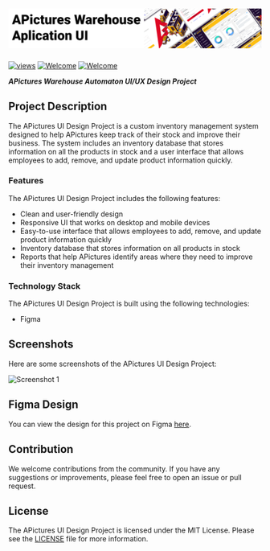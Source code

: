 # <img src="Screenshots/apicaturesheader.png"> 

<a href="#"><img alt="views" title="Github views" src="https://komarev.com/ghpvc/?username=lakshithaonline&style=flat-square" width="125"/></a>
[![Welcome](https://img.shields.io/badge/NSBM%20Green%20University-Welcome-brightgreen)](#) 
[![Welcome](https://img.shields.io/badge/Human%20Computer%20Interaction20I-Final%20Project-orange)](#)

***APictures Warehouse Automaton UI/UX Design Project***


## Project Description

The APictures UI Design Project is a custom inventory management system designed to help APictures keep track of their stock and improve their business. The system includes an inventory database that stores information on all the products in stock and a user interface that allows employees to add, remove, and update product information quickly.

### Features

The APictures UI Design Project includes the following features:

- Clean and user-friendly design
- Responsive UI that works on desktop and mobile devices
- Easy-to-use interface that allows employees to add, remove, and update product information quickly
- Inventory database that stores information on all products in stock
- Reports that help APictures identify areas where they need to improve their inventory management

### Technology Stack

The APictures UI Design Project is built using the following technologies:

- Figma 

## Screenshots

Here are some screenshots of the APictures UI Design Project:

![Screenshot 1](/Screenshot/Header-Cloudpassport.png)

## Figma Design

You can view the design for this project on Figma [here](https://www.figma.com/file/Cklx5khrTixJdLO63OV9LK/APictures---Inventory-Management?t=LEj07eQe9DsDWX5L-1).

## Contribution

We welcome contributions from the community. If you have any suggestions or improvements, please feel free to open an issue or pull request.

## License

The APictures UI Design Project is licensed under the MIT License. Please see the [LICENSE](LICENSE) file for more information.
